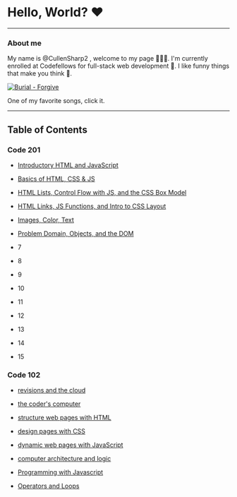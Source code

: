 # Hello, World? ❤️

----

### About me

My name is @CullenSharp2 , welcome to my page 👋👋👋.
I'm currently enrolled at Codefellows for full-stack web development 🔨. I like funny things that make you think 🤔.


[![Burial - Forgive](https://i.ytimg.com/vi/5OVvJOeUdUs/hqdefault.jpg)](https://youtu.be/5OVvJOeUdUs)


One of my favorite songs, click it.

----

## Table of Contents

### Code 201

* [Introductory HTML and JavaScript](class-01.md)

* [Basics of HTML, CSS & JS](code201-02.md)

* [HTML Lists, Control Flow with JS, and the CSS Box Model](code201-03.md)

* [HTML Links, JS Functions, and Intro to CSS Layout](code201-04.md)

* [Images, Color, Text](code201-05.md)

* [Problem Domain, Objects, and the DOM](code201-06.md)

* 7

* 8

* 9

* 10

* 11

* 12

* 13

* 14

* 15

### Code 102

* [revisions and the cloud](code102-01.md)

* [the coder's computer](code102-02.md)

* [structure web pages with HTML](code102-03.md)

* [design pages with CSS](code102-04.md)

* [dynamic web pages with JavaScript](code102-05.md)

* [computer architecture and logic](code102-06.md)

* [Programming with Javascript](code102-07.md)

* [Operators and Loops](code102-08.md)